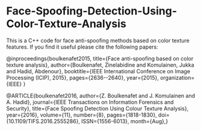 # Face-Spoofing-Detection-Using-Color-Texture-Analysis
This is a C++ code for face anti-spoofing methods based on color texture features. If you find it useful please cite the following papers:

@inproceedings{boulkenafet2015, title={Face anti-spoofing based on color texture analysis}, author={Boulkenafet, Zinelabidine and Komulainen, Jukka and Hadid, Abdenour}, booktitle={IEEE International Conference on Image Processing (ICIP), 2015}, pages={2636--2640}, year={2015}, organization={IEEE} }

@ARTICLE{boulkenafet2016, author={Z. Boulkenafet and J. Komulainen and A. Hadid}, journal={IEEE Transactions on Information Forensics and Security}, title={Face Spoofing Detection Using Colour Texture Analysis}, year={2016}, volume={11}, number={8}, pages={1818-1830}, doi={10.1109/TIFS.2016.2555286}, ISSN={1556-6013}, month={Aug},}

